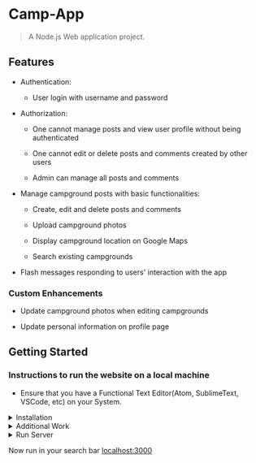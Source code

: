 # Camp-App

> A Node.js Web application project.



## Features

* Authentication:
  
  * User login with username and password


* Authorization:

  * One cannot manage posts and view user profile without being authenticated

  * One cannot edit or delete posts and comments created by other users

  * Admin can manage all posts and comments

* Manage campground posts with basic functionalities:

  * Create, edit and delete posts and comments

  * Upload campground photos

  * Display campground location on Google Maps
  
  * Search existing campgrounds

* Flash messages responding to users' interaction with the app



### Custom Enhancements

* Update campground photos when editing campgrounds

* Update personal information on profile page





## Getting Started
### Instructions to run the website on a local machine

- Ensure that you have a Functional Text Editor(Atom, SublimeText, VSCode, etc) on your System.

<details>
<summary>Installation</summary>

	- Run the command "$ npm i" to install all the dependencies present in package.json.

</details> 



<details>
<summary>Additional Work</summary>

	- Create a .env file.
	- Create an account on Cloudinary to upload images and MapBox for using Geocoding API.
	- Store CLOUDINARY_CLOUD_NAME, CLOUDINARY_KEY, CLOUDINARY_SECRET and MAPBOX_TOKEN using credentials of your account in .env file.


</details>

<details>
<summary>Run Server</summary>

	- $ nodemon app.js  OR  $ node app.js.
    - $ mongod  (for database)



</details>
	
Now run in your search bar [localhost:3000](#)   
<!-- ## Demo

after Running above commands

Home page:-

<h3>Login Page:</h3>

![alt text](https://i.imgur.com/qy0Zbqe.png)

<h3>After clicking view page</h3>

![alt text](https://i.imgur.com/UJScyNQ.png)

<h3>Student Status Page</h3>

![alt text](https://i.imgur.com/XWEcye6.png)

<h3>Application Email</h3>

![alt text](https://i.imgur.com/2IRIUwx.png)

<h3>CSV File Processing Format</h3>

![alt text](https://i.imgur.com/yeE3Qbp.png)

<h3>Approval Page for Hostel</h3>

![alt text](https://i.imgur.com/F8WbGea.png)

<h3>Search functionality</h3>

![alt text](https://i.imgur.com/r3U3E2N.png)

<h3>Approval Email</h3>

![alt text](https://i.imgur.com/2HerMAy.png)

<h3>Rejection Email</h3>

![alt text](https://i.imgur.com/VyHXBxW.png)

<h3>https://i.imgur.com/mp5nkPv.png<h3>

![alt text](https://i.imgur.com/mp5nkPv.png)

<h3>Registration page for Labs and BTPs</h3>

![alt text](https://i.imgur.com/fUUyIoC.jpg)

<h3>Accounts get activated only after approval from HOD</h3>

![alt text](https://i.imgur.com/arJO10k.png)

<h3>Account requests Page (HOD)</h3>

![alt text](https://i.imgur.com/UvBXLvg.png)
 -->
